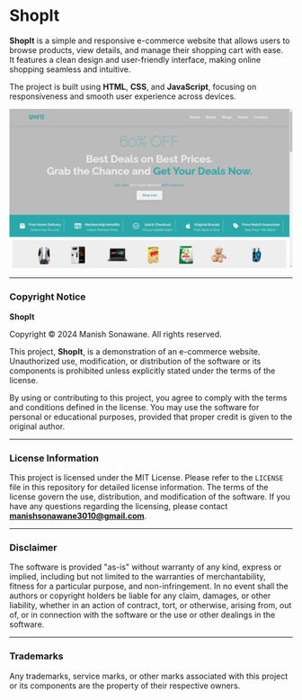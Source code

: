 # ShopIt

**ShopIt** is a simple and responsive e-commerce website that allows users to browse products, view details, and manage their shopping cart with ease.  
It features a clean design and user-friendly interface, making online shopping seamless and intuitive.  

The project is built using **HTML**, **CSS**, and **JavaScript**, focusing on responsiveness and smooth user experience across devices.

![ShopIt](./ShopIt.png)

---

### Copyright Notice
**ShopIt**

Copyright © 2024 Manish Sonawane. All rights reserved.

This project, **ShopIt**, is a demonstration of an e-commerce website. Unauthorized use, modification, or distribution of the software or its components is prohibited unless explicitly stated under the terms of the license.

By using or contributing to this project, you agree to comply with the terms and conditions defined in the license. You may use the software for personal or educational purposes, provided that proper credit is given to the original author.

---

### License Information
This project is licensed under the MIT License. Please refer to the `LICENSE` file in this repository for detailed license information. The terms of the license govern the use, distribution, and modification of the software. If you have any questions regarding the licensing, please contact **manishsonawane3010@gmail.com**.

---

### Disclaimer
The software is provided "as-is" without warranty of any kind, express or implied, including but not limited to the warranties of merchantability, fitness for a particular purpose, and non-infringement. In no event shall the authors or copyright holders be liable for any claim, damages, or other liability, whether in an action of contract, tort, or otherwise, arising from, out of, or in connection with the software or the use or other dealings in the software.

---

### Trademarks
Any trademarks, service marks, or other marks associated with this project or its components are the property of their respective owners.
